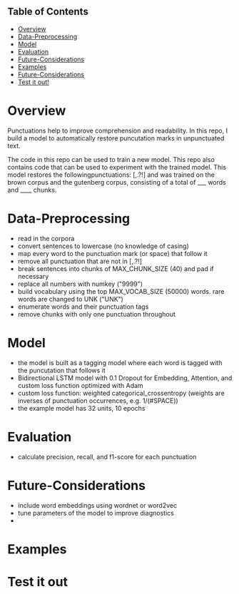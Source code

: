 ## Table of Contents  
- [Overview](#Overview) 
- [Data-Preprocessing](#Data-Preprocessing)  
- [Model](#Model)  
- [Evaluation](#Evaluation)  
- [Future-Considerations](#Future-Considerations)
- [Examples](#Examples)
- [Future-Considerations](#Future-Considerations)
- [Test it out!](#Test-it-out)



# Overview
Punctuations help to improve comprehension and readability. In this repo, I build a model to automatically restore puncutation marks in unpunctuated text. 

The code in this repo can be used to train a new model. 
This repo also contains code that can be used to experiment with the trained model. This model restores the followingpunctuations: [,.?!] and was trained on the brown corpus and the gutenberg corpus, consisting of a total of ___ words and ____ chunks.

# Data-Preprocessing 
- read in the corpora
- convert sentences to lowercase (no knowledge of casing)
- map every word to the punctuation mark (or space) that follow it 
- remove all punctuation that are not in [,.?!]
- break sentences into chunks of MAX_CHUNK_SIZE (40) and pad if necessary
- replace all numbers with numkey ("9999")
- build vocabulary using the top MAX_VOCAB_SIZE (50000) words. rare words are changed to UNK ("UNK")
- enumerate words and their punctuation tags  
- remove chunks with only one punctuation throughout 

# Model 
- the model is built as a tagging model where each word is tagged with the puncutation that follows it
- Bidirectional LSTM model with 0.1 Dropout for Embedding, Attention, and custom loss function optimized with Adam 
- custom loss function: weighted categorical_crossentropy (weights are inverses of punctuation occurrences, e.g. 1/(#SPACE))
- the example model has 32 units, 10 epochs

# Evaluation
- calculate precision, recall, and f1-score for each punctuation 

# Future-Considerations
- include word embeddings using wordnet or word2vec
- tune parameters of the model to improve diagnostics 
- 


# Examples 

# Test it out

